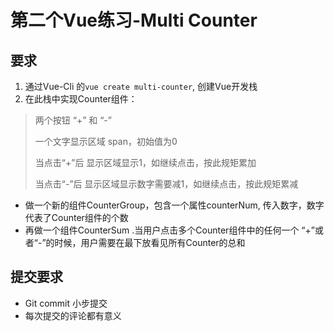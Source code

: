 # 第二个Vue练习-Multi Counter

## 要求

1. 通过Vue-Cli 的`vue create multi-counter`, 创建Vue开发栈
2. 在此栈中实现Counter组件：

> 两个按钮 “+” 和 “-”
>
> 一个文字显示区域 span，初始值为0
>
> 当点击“+”后 显示区域显示1，如继续点击，按此规矩累加
>
> 当点击“-”后 显示区域显示数字需要减1，如继续点击，按此规矩累减

- 做一个新的组件CounterGroup，包含一个属性counterNum, 传入数字，数字代表了Counter组件的个数
- 再做一个组件CounterSum .当用户点击多个Counter组件中的任何一个 “+”或者“-”的时候，用户需要在最下放看见所有Counter的总和

## 提交要求
- Git commit 小步提交
- 每次提交的评论都有意义

